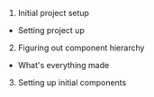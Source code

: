 1. Initial project setup
- Setting project up
2. Figuring out component hierarchy
- What's everything made
3. Setting up initial components